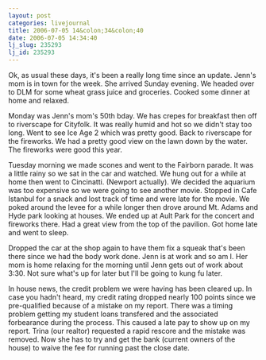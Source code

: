 ```yaml
---
layout: post
categories: livejournal
title: 2006-07-05 14&colon;34&colon;40
date: 2006-07-05 14:34:40
lj_slug: 235293
lj_id: 235293
---
```

Ok, as usual these days, it's been a really long time since an update. Jenn's mom is in town for the week. She arrived Sunday evening. We headed over to DLM for some wheat grass juice and groceries. Cooked some dinner at home and relaxed.  



Monday was Jenn's mom's 50th bday. We has crepes for breakfast then off to riverscape for Cityfolk. It was really humid and hot so we didn't stay too long. Went to see Ice Age 2 which was pretty good. Back to riverscape for the fireworks. We had a pretty good view on the lawn down by the water. The fireworks were good this year.  



Tuesday morning we made scones and went to the Fairborn parade. It was a little rainy so we sat in the car and watched. We hung out for a while at home then went to Cincinatti. (Newport actually). We decided the aquarium was too expensive so we were going to see another movie. Stopped in Cafe Istanbul for a snack and lost track of time and were late for the movie. We poked around the levee for a while longer then drove around Mt. Adams and Hyde park looking at houses. We ended up at Ault Park for the concert and fireworks there. Had a great view from the top of the pavilion. Got home late and went to sleep.  



Dropped the car at the shop again to have them fix a squeak that's been there since we had the body work done. Jenn is at work and so am I. Her mom is home relaxing for the morning until Jenn gets out of work about 3:30. Not sure what's up for later but I'll be going to kung fu later.  



In house news, the credit problem we were having has been cleared up. In case you hadn't heard, my credit rating dropped nearly 100 points since we pre-qualified because of a mistake on my report. There was a timing problem getting my student loans transfered and the associated forbearance during the process. This caused a late pay to show up on my report. Trina (our realtor) requested a rapid rescore and the mistake was removed. Now she has to try and get the bank (current owners of the house) to waive the fee for running past the close date.

